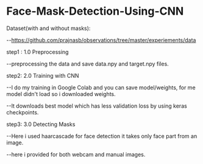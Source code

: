 # Face-Mask-Detection-Using-CNN

Dataset(with and without masks):

--https://github.com/prajnasb/observations/tree/master/experiements/data


step1 : 1.0 Preprocessing

--preprocessing the data and save data.npy and target.npy files.

step2: 2.0 Training with CNN

--I do my training in Google Colab and you can save model/weights, for me model didn't load so i downloaded weights.

--It downloads best model which has less validation loss by using keras checkpoints.

step3: 3.0 Detecting Masks

--Here i used haarcascade for face detection it takes only face part from an image.

--here i provided for both webcam and manual images.

